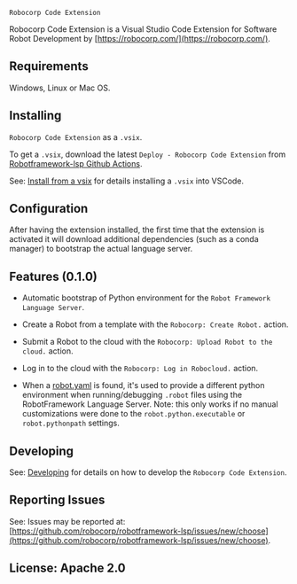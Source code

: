 `Robocorp Code Extension`

Robocorp Code Extension is a Visual Studio Code Extension for Software Robot Development by [https://robocorp.com/](https://robocorp.com/).


Requirements
-------------

Windows, Linux or Mac OS.


Installing
-----------

`Robocorp Code Extension` as a `.vsix`.

To get a `.vsix`, download the latest `Deploy - Robocorp Code Extension` from [Robotframework-lsp Github Actions](https://github.com/robocorp/robotframework-lsp/actions?query=workflow%3A%22Deploy+-+Robocorp+Code+Extension%22).

See: [Install from a vsix](https://code.visualstudio.com/docs/editor/extension-gallery#_install-from-a-vsix) for details installing a `.vsix` into VSCode.


Configuration
-------------

After having the extension installed, the first time that the extension is activated
it will download additional dependencies (such as a conda manager) to bootstrap
the actual language server.

Features (0.1.0)
-----------------

- Automatic bootstrap of Python environment for the `Robot Framework Language Server`.
  
- Create a Robot from a template with the `Robocorp: Create Robot.` action.

- Submit a Robot to the cloud with the `Robocorp: Upload Robot to the cloud.` action.

- Log in to the cloud with the `Robocorp: Log in Robocloud.` action.

- When a [robot.yaml](https://robocorp.com/docs/setup/robot-yaml-format) is found, it's used to provide a different python environment when running/debugging `.robot` files using the RobotFramework Language Server.
  Note: this only works if no manual customizations were done to the `robot.python.executable` or `robot.pythonpath` settings.

Developing
------------

See: [Developing](docs/develop.md) for details on how to develop the `Robocorp Code Extension`.

Reporting Issues
-----------------

See: Issues may be reported at: [https://github.com/robocorp/robotframework-lsp/issues/new/choose](https://github.com/robocorp/robotframework-lsp/issues/new/choose).

License: Apache 2.0
-------------------
